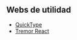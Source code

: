 ## Webs de utilidad

- [QuickType](https://app.quicktype.io/)
- [Tremor React](https://www.tremor.so/)